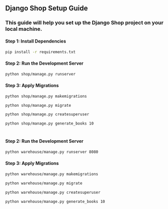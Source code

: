 ## Django Shop Setup Guide
### This guide will help you set up the Django Shop project on your local machine.

#### Step 1: Install Dependencies
```bash
pip install -r requirements.txt
```

#### Step 2: Run the Development Server
```bash
python shop/manage.py runserver
```
#### Step 3: Apply Migrations
```bash
python shop/manage.py makemigrations
```
```bash
python shop/manage.py migrate
```
```bash
python shop/manage.py createsuperuser
```

```bash
python shop/manage.py generate_books 10
```
#
#### Step 2: Run the Development Server
```bash
python warehouse/manage.py runserver 8080
```
#### Step 3: Apply Migrations
```bash
python warehouse/manage.py makemigrations
```
```bash
python warehouse/manage.py migrate
```
```bash
python warehouse/manage.py createsuperuser
```
```bash
python warehouse/manage.py generate_books 10
```


